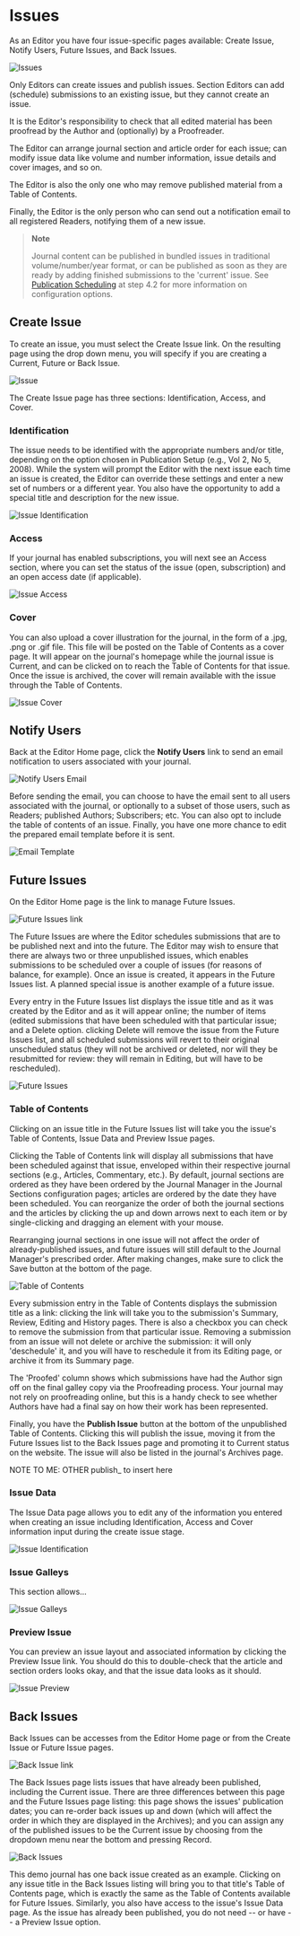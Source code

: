 # Issues

As an Editor you have four issue-specific pages available: Create Issue, Notify Users, Future Issues, and Back Issues.

![Issues](images/chapter7/editor_21.png)

Only Editors can create issues and publish issues. Section Editors can add (schedule) submissions to an existing issue, but they cannot create an issue.

It is the Editor's responsibility to check that all edited material has been proofread by the Author and (optionally) by a Proofreader.

The Editor can arrange journal section and article order for each issue; can modify issue data like volume and number information, issue details and cover images, and so on.

The Editor is also the only one who may remove published material from a Table of Contents.

Finally, the Editor is the only person who can send out a notification email to all registered Readers, notifying them of a new issue.

> **Note**
> 
> Journal content can be published in bundled issues in traditional volume/number/year format, or can be published as soon as they are ready by adding finished submissions to the 'current' issue. See [Publication Scheduling](https://docs.pkp.sfu.ca/learning-ojs-2/en/step_four_management) at step 4.2 for more information on configuration options.

## Create Issue

To create an issue, you must select the Create Issue link. On the resulting page using the drop down menu, you will specify if you are creating a Current, Future or Back Issue.

![Issue](images/chapter7/editor_issue_1.png)  

The Create Issue page has three sections: Identification, Access, and Cover.

### Identification

The issue needs to be identified with the appropriate numbers and/or title, depending on the option chosen in Publication Setup (e.g., Vol 2, No 5, 2008). While the system will prompt the Editor with the next issue each time an issue is created, the Editor can override these settings and enter a new set of numbers or a different year. You also have the opportunity to add a special title and description for the new issue.

![Issue Identification](images/chapter7/editor_issue_2.png)  

### Access

If your journal has enabled subscriptions, you will next see an Access section, where you can set the status of the issue (open, subscription) and an open access date (if applicable).

![Issue Access](images/chapter7/editor_issue_3.png)

### Cover

You can also upload a cover illustration for the journal, in the form of a .jpg, .png or .gif file. This file will be posted on the Table of Contents as a cover page. It will appear on the journal's homepage while the journal issue is Current, and can be clicked on to reach the Table of Contents for that issue. Once the issue is archived, the cover will remain available with the issue through the Table of Contents.

![Issue Cover](images/chapter7/editor_issue_4.png)

## Notify Users

Back at the Editor Home page, click the **Notify Users** link to send an email notification to users associated with your journal. 

![Notify Users Email](images/chapter7/editor_issue_5.png)  

Before sending the email, you can choose to have the email sent to all users associated with the journal, or optionally to a subset of those users, such as Readers; published Authors; Subscribers; etc. You can also opt to include the table of contents of an issue. Finally, you have one more chance to edit the prepared email template before it is sent.  

![Email Template](images/chapter7/editor_issue_6.png)

## Future Issues

On the Editor Home page is the link to manage Future Issues.

![Future Issues link](images/chapter7/editor_issue_7.png)  

The Future Issues are where the Editor schedules submissions that are to be published next and into the future. The Editor may wish to ensure that there are always two or three unpublished issues, which enables submissions to be scheduled over a couple of issues (for reasons of balance, for example). Once an issue is created, it appears in the Future Issues list. A planned special issue is another example of a future issue.

Every entry in the Future Issues list displays the issue title and as it was created by the Editor and as it will appear online; the number of items (edited submissions that have been scheduled with that particular issue; and a Delete option. clicking Delete will remove the issue from the Future Issues list, and all scheduled submissions will revert to their original unscheduled status (they will not be archived or deleted, nor will they be resubmitted for review: they will remain in Editing, but will have to be rescheduled).

![Future Issues](images/chapter7/editor_issue_8.png)  

### Table of Contents

Clicking on an issue title in the Future Issues list will take you the issue's Table of Contents, Issue Data and Preview Issue pages.

Clicking the Table of Contents link will display all submissions that have been scheduled against that issue, enveloped within their respective journal sections (e.g., Articles, Commentary, etc.). By default, journal sections are ordered as they have been ordered by the Journal Manager in the Journal Sections configuration pages; articles are ordered by the date they have been scheduled. You can reorganize the order of both the journal sections and the articles by clicking the up and down arrows next to each item or by single-clicking and dragging an element with your mouse.

Rearranging journal sections in one issue will not affect the order of already-published issues, and future issues will still default to the Journal Manager's prescribed order. After making changes, make sure to click the Save button at the bottom of the page.

![Table of Contents](images/chapter7/editor_issue_9.png)

Every submission entry in the Table of Contents displays the submission title as a link: clicking the link will take you to the submission's Summary, Review, Editing and History pages. There is also a checkbox you can check to remove the submission from that particular issue. Removing a submission from an issue will not delete or archive the submission: it will only 'deschedule' it, and you will have to reschedule it from its Editing page, or archive it from its Summary page.

The 'Proofed' column shows which submissions have had the Author sign off on the final galley copy via the Proofreading process. Your journal may not rely on proofreading online, but this is a handy check to see whether Authors have had a final say on how their work has been represented.

Finally, you have the **Publish Issue** button at the bottom of the unpublished Table of Contents. Clicking this will publish the issue, moving it from the Future Issues list to the Back Issues page and promoting it to Current status on the website. The issue will also be listed in the journal's Archives page.

NOTE TO ME: OTHER publish_ to insert here

### Issue Data

The Issue Data page allows you to edit any of the information you entered when creating an issue including Identification, Access and Cover information input during the create issue stage.

![Issue Identification](images/chapter7/editor_issue_10.png)

### Issue Galleys

This section allows...

![Issue Galleys](images/chapter7/editor_issue_11.png)

### Preview Issue

You can preview an issue layout and associated information by clicking the Preview Issue link. You should do this to double-check that the article and section orders looks okay, and that the issue data looks as it should.

![Issue Preview](images/chapter7/editor_issue_12.png) 

## Back Issues

Back Issues can be accesses from the Editor Home page or from the Create Issue or Future Issue pages. 

![Back Issue link](images/chapter7/editor_issue_15.png)

The Back Issues page lists issues that have already been published, including the Current issue. There are three differences between this page and the Future Issues page listing: this page shows the issues' publication dates; you can re-order back issues up and down (which will affect the order in which they are displayed in the Archives); and you can assign any of the published issues to be the Current issue by choosing from the dropdown menu near the bottom and pressing Record.

![Back Issues](images/chapter7/editor_issue_16.png)

This demo journal has one back issue created as an example. Clicking on any issue title in the Back Issues listing will bring you to that title's Table of Contents page, which is exactly the same as the Table of Contents available for Future Issues. Similarly, you also have access to the issue's Issue Data page. As the issue has already been published, you do not need -- or have -- a Preview Issue option.
